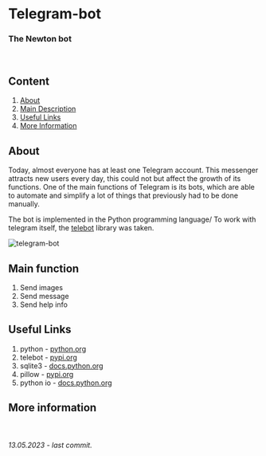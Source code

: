 # Telegram-bot
### The Newton bot

<br>

## Content
1. [About](/README.md#about)
2. [Main Description](/README.md#main-function)
3. [Useful Links](/README.md#useful-links)
4. [More Information](/README.md#more-information)

## **About**

Today, almost everyone has at least one Telegram account. This messenger attracts new users every day, this could not but affect the growth of its functions. One of the main functions of Telegram is its bots, which are able to automate and simplify a lot of things that previously had to be done manually.

The bot is implemented in the Python programming language/ To work with telegram itself, the [telebot](https://pypi.org/project/pyTelegramBotAPI/) library was taken.

![telegram-bot](https://gravitec.net/ru/blog/wp-content/uploads/2019/03/origin.jpg)

## **Main function**
1. Send images
2. Send message
3. Send help info

## **Useful Links**
1. python - [python.org](https://python.org)
2. telebot - [pypi.org](https://pypi.org/project/pyTelegramBotAPI/)
3. sqlite3 - [docs.python.org](https://docs.python.org/3/library/sqlite3.html)
4. pillow - [pypi.org](https://pypi.org/project/Pillow/)
5. python io - [docs.python.org](https://docs.python.org/3/library/io.html)


## **More information**


<br>

###### 13.05.2023 - last commit.